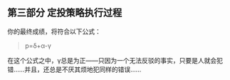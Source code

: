 ## 第三部分 定投策略执行过程

你的最终成绩，将符合以下公式：

> p=δ+α-γ

在这个公式之中，γ总是为正——只因为一个无法反驳的事实，只要是人就会犯错……并且，还总是不厌其烦地犯同样的错误……

